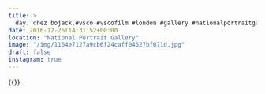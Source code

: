 ```yaml
---
title: >
  day. chez bojack.#vsco #vscofilm #london #gallery #nationalportraitgallery
date: 2016-12-26T14:31:52+00:00
location: "National Portrait Gallery"
image: "/img/1164e7127a9cb6f24caff04527bf071d.jpg"
draft: false
instagram: true
---
```


{{<photo src="/img/1164e7127a9cb6f24caff04527bf071d.jpg">}}
